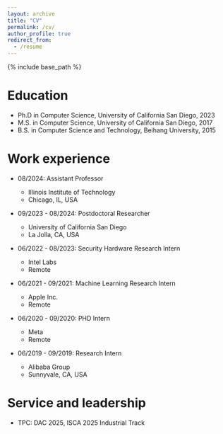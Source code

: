 ```yaml
---
layout: archive
title: "CV"
permalink: /cv/
author_profile: true
redirect_from:
  - /resume
---
```


{% include base_path %}

Education
======
* Ph.D in Computer Science, University of California San Diego, 2023
* M.S. in Computer Science, University of California San Diego, 2017
* B.S. in Computer Science and Technology, Beihang University, 2015

Work experience
======
* 08/2024: Assistant Professor
  * Illinois Institute of Technology
  * Chicago, IL, USA

* 09/2023 - 08/2024: Postdoctoral Researcher
  * University of California San Diego
  * La Jolla, CA, USA

* 06/2022 - 08/2023: Security Hardware Research Intern
  * Intel Labs
  * Remote

* 06/2021 - 09/2021: Machine Learning Research Intern
  * Apple Inc.
  * Remote

* 06/2020 - 09/2020: PHD Intern
  * Meta
  * Remote

* 06/2019 - 09/2019: Research Intern
  * Alibaba Group
  * Sunnyvale, CA, USA

<!-- Publications
======
  <ul>{% for post in site.publications reversed %}
    {% include archive-single-cv.html %}
  {% endfor %}</ul>
  
Teaching
======
  <ul>{% for post in site.teaching reversed %}
    {% include archive-single-cv.html %}
  {% endfor %}</ul>
   -->
   
Service and leadership
======
* TPC: DAC 2025, ISCA 2025 Industrial Track

